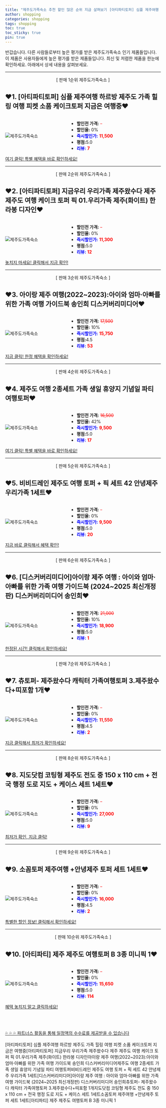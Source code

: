 ```yaml
---
title: "제주도가족숙소 추천 할인 많은 순위 지금 살펴보기 [아티파티토퍼] 심플 제주여행 하르방 제주도"
author: shopping
categories: shopping
tags: shopping
toc: true
toc_sticky: true
pin: true
---
```

반갑습니다. 다른 사람들로부터 높은 평가를 받은 제주도가족숙소 인기 제품들입니다. 이 제품은 사용자들에게 높은 평가를 받은 제품들입니다. 최신 및 저렴한 제품을 한눈에 확인하세요. 아래에서 상세 내용을 살펴보세요.

---
<p class="toplist" style="margin: 0 auto; display: block; width: fit-content;">[ 판매 1순위 제주도가족숙소 ]</p>

<h2><strong>❤️1. [아티파티토퍼] 심플 제주여행 하르방 제주도 가족 힐링 여행 피켓 소품 케이크토퍼 지금은 여행중❤️</strong></h2>

<div style="display: flex; align-items: center;">
    <div style="flex: 0.4;">
        <img src="https://thumbnail10.coupangcdn.com/thumbnails/remote/230x230ex/image/vendor_inventory/5fdb/0d4c0547c6e8ad1e2b7df4e8b29a78e0aa437b978080b4cc5b7b264a05dd.jpg" alt="제주도가족숙소" style="max-width: 100%;">
    </div>
    <div style="flex: 0.6; margin-left: 10px;">
        <ul>
            <li><strong>할인전 가격:</strong> <del style="color: red;">-</del></li>
            <li><strong>할인율:</strong> 0%</li>
            <li><span style='color:blue'><strong>즉시할인가:</strong></span> <span style='color:red'><strong>11,500</strong></span></li>
            <li><strong>평점:</strong>5.0</li>
            <li><span style='color:blue'><strong>리뷰:</strong></span> <span style='color:red'><strong>7</strong></span></li>
        </ul>
    </div>
</div>
<div class="center">
    <a href="https://selin100587001.github.io?lptag=AF9450613&subid=githubio&pageKey=1343393492&traceid=V0-153&itemId=2370837431&vendorItemId=70366801047" class="myButton">
        여기 클릭! 특별 혜택을 바로 확인하세요!
    </a>
</div>


---
<p class="toplist" style="margin: 0 auto; display: block; width: fit-content;">[ 판매 2순위 제주도가족숙소 ]</p>

<h2><strong>❤️2. [아티파티토퍼] 지금우리 우리가족 제주왔수다 제주 제주도 여행 케이크 토퍼 픽 01.우리가족 제주(화이트) 한라봉 디자인❤️</strong></h2>

<div style="display: flex; align-items: center;">
    <div style="flex: 0.4;">
        <img src="https://thumbnail8.coupangcdn.com/thumbnails/remote/230x230ex/image/vendor_inventory/2c9a/4f2eed87639ff1a36f937ef3e7389afba62ab5cc5c9496ac1e872791808e.jpg" alt="제주도가족숙소" style="max-width: 100%;">
    </div>
    <div style="flex: 0.6; margin-left: 10px;">
        <ul>
            <li><strong>할인전 가격:</strong> <del style="color: red;">-</del></li>
            <li><strong>할인율:</strong> 0%</li>
            <li><span style='color:blue'><strong>즉시할인가:</strong></span> <span style='color:red'><strong>11,300</strong></span></li>
            <li><strong>평점:</strong>5.0</li>
            <li><span style='color:blue'><strong>리뷰:</strong></span> <span style='color:red'><strong>12</strong></span></li>
        </ul>
    </div>
</div>
<div class="center">
    <a href="https://selin100587001.github.io?lptag=AF9450613&subid=githubio&pageKey=6450161327&traceid=V0-153&itemId=13999264052&vendorItemId=81247936016" class="myButton">
        놓치지 마세요! 클릭해서 지금 확인!
    </a>
</div>


---
<p class="toplist" style="margin: 0 auto; display: block; width: fit-content;">[ 판매 3순위 제주도가족숙소 ]</p>

<h2><strong>❤️3. 아이랑 제주 여행(2022~2023):아이와 엄마·아빠를 위한 가족 여행 가이드북 송인희 디스커버리미디어❤️</strong></h2>

<div style="display: flex; align-items: center;">
    <div style="flex: 0.4;">
        <img src="https://thumbnail9.coupangcdn.com/thumbnails/remote/230x230ex/image/vendor_inventory/ad3c/9f2fb004c51190a5ec1a50261a0cf43d3ee835b40899404b2615640035e9.jpg" alt="제주도가족숙소" style="max-width: 100%;">
    </div>
    <div style="flex: 0.6; margin-left: 10px;">
        <ul>
            <li><strong>할인전 가격:</strong> <del style="color: red;">17,500</del></li>
            <li><strong>할인율:</strong> 10%</li>
            <li><span style='color:blue'><strong>즉시할인가:</strong></span> <span style='color:red'><strong>15,750</strong></span></li>
            <li><strong>평점:</strong>4.5</li>
            <li><span style='color:blue'><strong>리뷰:</strong></span> <span style='color:red'><strong>53</strong></span></li>
        </ul>
    </div>
</div>
<div class="center">
    <a href="https://selin100587001.github.io?lptag=AF9450613&subid=githubio&pageKey=6650912443&traceid=V0-153&itemId=15239724165&vendorItemId=82428176059" class="myButton">
        지금 클릭! 한정 혜택을 확인하세요!
    </a>
</div>


---
<p class="toplist" style="margin: 0 auto; display: block; width: fit-content;">[ 판매 4순위 제주도가족숙소 ]</p>

<h2><strong>❤️4. 제주도 여행 2종세트 가족 생일 휴양지 기념일 파티 여행토퍼❤️</strong></h2>

<div style="display: flex; align-items: center;">
    <div style="flex: 0.4;">
        <img src="https://thumbnail6.coupangcdn.com/thumbnails/remote/230x230ex/image/vendor_inventory/05fa/67830568d13463a919fb871a4308ca3405675ae4a0694dd7583957997796.jpg" alt="제주도가족숙소" style="max-width: 100%;">
    </div>
    <div style="flex: 0.6; margin-left: 10px;">
        <ul>
            <li><strong>할인전 가격:</strong> <del style="color: red;">16,500</del></li>
            <li><strong>할인율:</strong> 42%</li>
            <li><span style='color:blue'><strong>즉시할인가:</strong></span> <span style='color:red'><strong>9,500</strong></span></li>
            <li><strong>평점:</strong>5.0</li>
            <li><span style='color:blue'><strong>리뷰:</strong></span> <span style='color:red'><strong>17</strong></span></li>
        </ul>
    </div>
</div>
<div class="center">
    <a href="https://selin100587001.github.io?lptag=AF9450613&subid=githubio&pageKey=6539087815&traceid=V0-153&itemId=14551546021&vendorItemId=81793893737" class="myButton">
        여기 클릭! 특별 혜택을 바로 확인하세요!
    </a>
</div>


---
<p class="toplist" style="margin: 0 auto; display: block; width: fit-content;">[ 판매 5순위 제주도가족숙소 ]</p>

<h2><strong>❤️5. 비비드레인 제주도 여행 토퍼 + 픽 세트 42 안녕제주 우리가족 1세트❤️</strong></h2>

<div style="display: flex; align-items: center;">
    <div style="flex: 0.4;">
        <img src="https://thumbnail8.coupangcdn.com/thumbnails/remote/230x230ex/image/retail/images/2023/08/24/10/5/cabbb86f-e24b-4788-9dee-3a753f3ee3a5.jpg" alt="제주도가족숙소" style="max-width: 100%;">
    </div>
    <div style="flex: 0.6; margin-left: 10px;">
        <ul>
            <li><strong>할인전 가격:</strong> <del style="color: red;">-</del></li>
            <li><strong>할인율:</strong> 0%</li>
            <li><span style='color:blue'><strong>즉시할인가:</strong></span> <span style='color:red'><strong>9,500</strong></span></li>
            <li><strong>평점:</strong>5.0</li>
            <li><span style='color:blue'><strong>리뷰:</strong></span> <span style='color:red'><strong>20</strong></span></li>
        </ul>
    </div>
</div>
<div class="center">
    <a href="https://selin100587001.github.io?lptag=AF9450613&subid=githubio&pageKey=7550792503&traceid=V0-153&itemId=19870915418&vendorItemId=86971641183" class="myButton">
        지금 바로 클릭해서 혜택 확인!
    </a>
</div>


---
<p class="toplist" style="margin: 0 auto; display: block; width: fit-content;">[ 판매 6순위 제주도가족숙소 ]</p>

<h2><strong>❤️6. [디스커버리미디어]아이랑 제주 여행 : 아이와 엄마·아빠를 위한 가족 여행 가이드북 (2024~2025 최신개정판) 디스커버리미디어 송인희❤️</strong></h2>

<div style="display: flex; align-items: center;">
    <div style="flex: 0.4;">
        <img src="https://thumbnail6.coupangcdn.com/thumbnails/remote/230x230ex/image/retail-product-api/A00077021/250641527/268867053/main/9791188829422_L.jpg" alt="제주도가족숙소" style="max-width: 100%;">
    </div>
    <div style="flex: 0.6; margin-left: 10px;">
        <ul>
            <li><strong>할인전 가격:</strong> <del style="color: red;">21,000</del></li>
            <li><strong>할인율:</strong> 10%</li>
            <li><span style='color:blue'><strong>즉시할인가:</strong></span> <span style='color:red'><strong>18,900</strong></span></li>
            <li><strong>평점:</strong>5.0</li>
            <li><span style='color:blue'><strong>리뷰:</strong></span> <span style='color:red'><strong>1</strong></span></li>
        </ul>
    </div>
</div>
<div class="center">
    <a href="https://selin100587001.github.io?lptag=AF9450613&subid=githubio&pageKey=8131006996&traceid=V0-153&itemId=23090798702&vendorItemId=90130501847" class="myButton">
        한정된 시간! 클릭해서 확인하세요!
    </a>
</div>


---
<p class="toplist" style="margin: 0 auto; display: block; width: fit-content;">[ 판매 7순위 제주도가족숙소 ]</p>

<h2><strong>❤️7. 츄토퍼- 제주왔수다 캐릭터 가족여행토퍼 3.제주왔수다+띠포함 1개❤️</strong></h2>

<div style="display: flex; align-items: center;">
    <div style="flex: 0.4;">
        <img src="https://thumbnail9.coupangcdn.com/thumbnails/remote/230x230ex/image/vendor_inventory/674c/899701f1676a8d59e9a96113f28d53168412c19a364dbf343359c1cb84c4.jpg" alt="제주도가족숙소" style="max-width: 100%;">
    </div>
    <div style="flex: 0.6; margin-left: 10px;">
        <ul>
            <li><strong>할인전 가격:</strong> <del style="color: red;">-</del></li>
            <li><strong>할인율:</strong> 0%</li>
            <li><span style='color:blue'><strong>즉시할인가:</strong></span> <span style='color:red'><strong>11,550</strong></span></li>
            <li><strong>평점:</strong>4.5</li>
            <li><span style='color:blue'><strong>리뷰:</strong></span> <span style='color:red'><strong>2</strong></span></li>
        </ul>
    </div>
</div>
<div class="center">
    <a href="https://selin100587001.github.io?lptag=AF9450613&subid=githubio&pageKey=7341609804&traceid=V0-153&itemId=18871037390&vendorItemId=85999803375" class="myButton">
        지금 클릭해서 최저가 확인하세요!
    </a>
</div>


---
<p class="toplist" style="margin: 0 auto; display: block; width: fit-content;">[ 판매 8순위 제주도가족숙소 ]</p>

<h2><strong>❤️8. 지도닷컴 코팅형 제주도 전도 중 150 x 110 cm + 전국 행정 도로 지도 + 케이스 세트 1세트❤️</strong></h2>

<div style="display: flex; align-items: center;">
    <div style="flex: 0.4;">
        <img src="https://thumbnail9.coupangcdn.com/thumbnails/remote/230x230ex/image/retail/images/2020/03/30/10/3/47983215-16f3-4ce5-92f7-148e7f9a9bf6.jpg" alt="제주도가족숙소" style="max-width: 100%;">
    </div>
    <div style="flex: 0.6; margin-left: 10px;">
        <ul>
            <li><strong>할인전 가격:</strong> <del style="color: red;">-</del></li>
            <li><strong>할인율:</strong> 0%</li>
            <li><span style='color:blue'><strong>즉시할인가:</strong></span> <span style='color:red'><strong>27,000</strong></span></li>
            <li><strong>평점:</strong>5.0</li>
            <li><span style='color:blue'><strong>리뷰:</strong></span> <span style='color:red'><strong>9</strong></span></li>
        </ul>
    </div>
</div>
<div class="center">
    <a href="https://selin100587001.github.io?lptag=AF9450613&subid=githubio&pageKey=1415072727&traceid=V0-153&itemId=2451810527&vendorItemId=70445450802" class="myButton">
        최저가 확인, 지금 클릭!
    </a>
</div>


---
<p class="toplist" style="margin: 0 auto; display: block; width: fit-content;">[ 판매 9순위 제주도가족숙소 ]</p>

<h2><strong>❤️9. 소꼼토퍼 제주여행 +안녕제주 토퍼 세트 1세트❤️</strong></h2>

<div style="display: flex; align-items: center;">
    <div style="flex: 0.4;">
        <img src="https://thumbnail7.coupangcdn.com/thumbnails/remote/230x230ex/image/vendor_inventory/98a4/78d6f4453b622250b96edca25f9b77dbd03bdc12d74f72c9cea5a6307c20.jpeg" alt="제주도가족숙소" style="max-width: 100%;">
    </div>
    <div style="flex: 0.6; margin-left: 10px;">
        <ul>
            <li><strong>할인전 가격:</strong> <del style="color: red;">-</del></li>
            <li><strong>할인율:</strong> 0%</li>
            <li><span style='color:blue'><strong>즉시할인가:</strong></span> <span style='color:red'><strong>16,000</strong></span></li>
            <li><strong>평점:</strong>4.5</li>
            <li><span style='color:blue'><strong>리뷰:</strong></span> <span style='color:red'><strong>2</strong></span></li>
        </ul>
    </div>
</div>
<div class="center">
    <a href="https://selin100587001.github.io?lptag=AF9450613&subid=githubio&pageKey=7972695375&traceid=V0-153&itemId=22088326528&vendorItemId=89135346269" class="myButton">
        특별한 할인 정보! 클릭해서 확인하세요!
    </a>
</div>


---
<p class="toplist" style="margin: 0 auto; display: block; width: fit-content;">[ 판매 10순위 제주도가족숙소 ]</p>

<h2><strong>❤️10. [아티파티] 제주 제주도 여행토퍼 B 3종 미니픽 1❤️</strong></h2>

<div style="display: flex; align-items: center;">
    <div style="flex: 0.4;">
        <img src="https://thumbnail6.coupangcdn.com/thumbnails/remote/230x230ex/image/vendor_inventory/8487/5b483ca7bf6503418873d0312b2373c777d752d2da3b300335a72036ec04.jpg" alt="제주도가족숙소" style="max-width: 100%;">
    </div>
    <div style="flex: 0.6; margin-left: 10px;">
        <ul>
            <li><strong>할인전 가격:</strong> <del style="color: red;">-</del></li>
            <li><strong>할인율:</strong> 0%</li>
            <li><span style='color:blue'><strong>즉시할인가:</strong></span> <span style='color:red'><strong>15,650</strong></span></li>
            <li><strong>평점:</strong>5.0</li>
            <li><span style='color:blue'><strong>리뷰:</strong></span> <span style='color:red'><strong>114</strong></span></li>
        </ul>
    </div>
</div>
<div class="center">
    <a href="https://selin100587001.github.io?lptag=AF9450613&subid=githubio&pageKey=5690586643&traceid=V0-153&itemId=9421936335&vendorItemId=76706879756" class="myButton">
        혜택 놓치지 말고 클릭하세요!
    </a>
</div>

<br><br><br>[💦 💦 💦 파트너스 활동을 통해 일정액의 수수료를 제공받을 수 있습니다](https://link.coupang.com/a/bcpT2c)<br><br>[아티파티토퍼] 심플 제주여행 하르방 제주도 가족 힐링 여행 피켓 소품 케이크토퍼 지금은 여행중[아티파티토퍼] 지금우리 우리가족 제주왔수다 제주 제주도 여행 케이크 토퍼 픽 01.우리가족 제주(화이트) 한라봉 디자인아이랑 제주 여행(2022~2023):아이와 엄마·아빠를 위한 가족 여행 가이드북 송인희 디스커버리미디어제주도 여행 2종세트 가족 생일 휴양지 기념일 파티 여행토퍼비비드레인 제주도 여행 토퍼 + 픽 세트 42 안녕제주 우리가족 1세트[디스커버리미디어]아이랑 제주 여행 : 아이와 엄마·아빠를 위한 가족 여행 가이드북 (2024~2025 최신개정판) 디스커버리미디어 송인희츄토퍼- 제주왔수다 캐릭터 가족여행토퍼 3.제주왔수다+띠포함 1개지도닷컴 코팅형 제주도 전도 중 150 x 110 cm + 전국 행정 도로 지도 + 케이스 세트 1세트소꼼토퍼 제주여행 +안녕제주 토퍼 세트 1세트[아티파티] 제주 제주도 여행토퍼 B 3종 미니픽 1